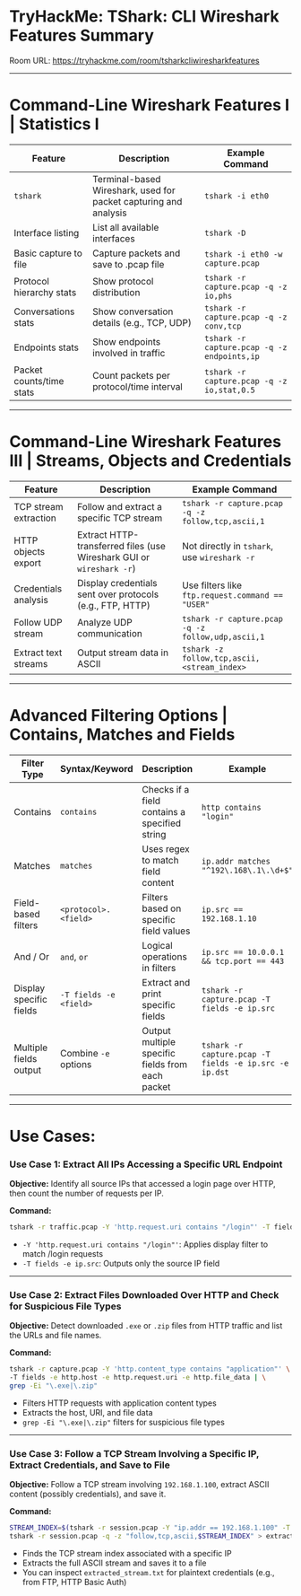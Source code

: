 # TryHackMe: TShark: CLI Wireshark Features Summary


Room URL: https://tryhackme.com/room/tsharkcliwiresharkfeatures

---
# Command-Line Wireshark Features I | Statistics I

| Feature                      | Description                                                                 | Example Command                                      |
|-----------------------------|-----------------------------------------------------------------------------|------------------------------------------------------|
| `tshark`                    | Terminal-based Wireshark, used for packet capturing and analysis           | `tshark -i eth0`                                     |
| Interface listing           | List all available interfaces                                               | `tshark -D`                                          |
| Basic capture to file       | Capture packets and save to .pcap file                                      | `tshark -i eth0 -w capture.pcap`                     |
| Protocol hierarchy stats    | Show protocol distribution                                                  | `tshark -r capture.pcap -q -z io,phs`                |
| Conversations stats         | Show conversation details (e.g., TCP, UDP)                                  | `tshark -r capture.pcap -q -z conv,tcp`              |
| Endpoints stats             | Show endpoints involved in traffic                                          | `tshark -r capture.pcap -q -z endpoints,ip`          |
| Packet counts/time stats    | Count packets per protocol/time interval                                    | `tshark -r capture.pcap -q -z io,stat,0.5`           |


---
# Command-Line Wireshark Features III | Streams, Objects and Credentials
| Feature                      | Description                                                                 | Example Command                                      |
|-----------------------------|-----------------------------------------------------------------------------|------------------------------------------------------|
| TCP stream extraction       | Follow and extract a specific TCP stream                                    | `tshark -r capture.pcap -q -z follow,tcp,ascii,1`    |
| HTTP objects export         | Extract HTTP-transferred files (use Wireshark GUI or `wireshark -r`)        | Not directly in `tshark`, use `wireshark -r`         |
| Credentials analysis        | Display credentials sent over protocols (e.g., FTP, HTTP)                   | Use filters like `ftp.request.command == "USER"`     |
| Follow UDP stream           | Analyze UDP communication                                                    | `tshark -r capture.pcap -q -z follow,udp,ascii,1`    |
| Extract text streams        | Output stream data in ASCII                                                  | `tshark -z follow,tcp,ascii,<stream_index>`          |


---
#  Advanced Filtering Options | Contains, Matches and Fields

| Filter Type                 | Syntax/Keyword         | Description                                                                 | Example                                           |
|----------------------------|------------------------|-----------------------------------------------------------------------------|---------------------------------------------------|
| Contains                   | `contains`             | Checks if a field contains a specified string                              | `http contains "login"`                           |
| Matches                    | `matches`              | Uses regex to match field content                                           | `ip.addr matches "^192\.168\.1\.\d+$"`            |
| Field-based filters        | `<protocol>.<field>`   | Filters based on specific field values                                      | `ip.src == 192.168.1.10`                          |
| And / Or                   | `and`, `or`             | Logical operations in filters                                               | `ip.src == 10.0.0.1 && tcp.port == 443`|
| Display specific fields    | `-T fields -e <field>` | Extract and print specific fields                                           | `tshark -r capture.pcap -T fields -e ip.src`       |
| Multiple fields output     | Combine `-e` options   | Output multiple specific fields from each packet                            | `tshark -r capture.pcap -T fields -e ip.src -e ip.dst` |


---
# Use Cases:

### Use Case 1: Extract All IPs Accessing a Specific URL Endpoint
**Objective:** Identify all source IPs that accessed a login page over HTTP, then count the number of requests per IP.

**Command:**
```bash
tshark -r traffic.pcap -Y 'http.request.uri contains "/login"' -T fields -e ip.src | sort | uniq -c | sort -nr
```
- `-Y 'http.request.uri contains "/login"'`: Applies display filter to match /login requests
- `-T fields -e ip.src`: Outputs only the source IP field


---

### Use Case 2: Extract Files Downloaded Over HTTP and Check for Suspicious File Types


**Objective:** Detect downloaded `.exe` or `.zip` files from HTTP traffic and list the URLs and file names.

**Command:**
```bash
tshark -r capture.pcap -Y 'http.content_type contains "application"' \
-T fields -e http.host -e http.request.uri -e http.file_data | \
grep -Ei "\.exe|\.zip"
```
- Filters HTTP requests with application content types
- Extracts the host, URI, and file data
- `grep -Ei "\.exe|\.zip"` filters for suspicious file types


---

### Use Case 3: Follow a TCP Stream Involving a Specific IP, Extract Credentials, and Save to File

**Objective:** Follow a TCP stream involving `192.168.1.100`, extract ASCII content (possibly credentials), and save it.

**Command:**
```bash
STREAM_INDEX=$(tshark -r session.pcap -Y "ip.addr == 192.168.1.100" -T fields -e tcp.stream | sort -u | head -n 1)
tshark -r session.pcap -q -z "follow,tcp,ascii,$STREAM_INDEX" > extracted_stream.txt
```
- Finds the TCP stream index associated with a specific IP
- Extracts the full ASCII stream and saves it to a file
- You can inspect `extracted_stream.txt` for plaintext credentials (e.g., from FTP, HTTP Basic Auth)
